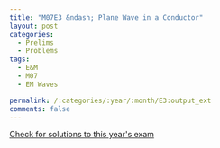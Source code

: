 ```yaml
---
title: "M07E3 &ndash; Plane Wave in a Conductor"
layout: post
categories:
  - Prelims
  - Problems
tags:
  - E&M
  - M07
  - EM Waves

permalink: /:categories/:year/:month/E3:output_ext
comments: false
---
```

<object data="2007M3E.pdf" type="application/pdf" width="100%" height="500"></object>
<div class="message"><a href='https://princetonprelim.com/prelim/19/'>Check for solutions to this year's exam</a></div>